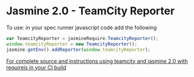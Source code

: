 Jasmine 2.0 - TeamCity Reporter
=======================


To use: in your spec runner javascript code add the following

```Javascript
var TeamcityReporter = jasmineRequire.TeamcityReporter();
window.teamcityReporter = new TeamcityReporter();
jasmine.getEnv().addReporter(window.teamcityReporter);
```

[For complete source and instructions using teamcity and jasmine 2.0 with requirejs in your CI build](https://github.com/EmberConsultingGroup/Testing-Automation)
